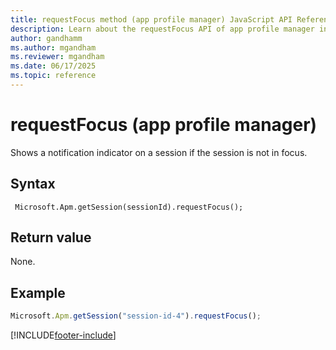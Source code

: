 ```yaml
---
title: requestFocus method (app profile manager) JavaScript API Reference 
description: Learn about the requestFocus API of app profile manager in Copilot Service workspace.
author: gandhamm
ms.author: mgandham
ms.reviewer: mgandham
ms.date: 06/17/2025
ms.topic: reference
---
```


# requestFocus (app profile manager)

Shows a notification indicator on a session if the session is not in focus.

## Syntax

` Microsoft.Apm.getSession(sessionId).requestFocus();`

## Return value

None.

## Example

```JavaScript
Microsoft.Apm.getSession("session-id-4").requestFocus();
```

[!INCLUDE[footer-include](../../../../includes/footer-banner.md)]
